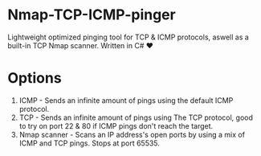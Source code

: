 # Nmap-TCP-ICMP-pinger

Lightweight optimized pinging tool for TCP &amp; ICMP protocols, aswell as a built-in TCP Nmap scanner. Written in C# ❤️

# Options

1. ICMP - Sends an infinite amount of pings using the default ICMP protocol.
2. TCP - Sends an infinite amount of pings using The TCP protocol, good to try on port 22 & 80 if ICMP pings don't reach the target.
3. Nmap scanner - Scans an IP address's open ports by using a mix of ICMP and TCP pings. Stops at port 65535.
